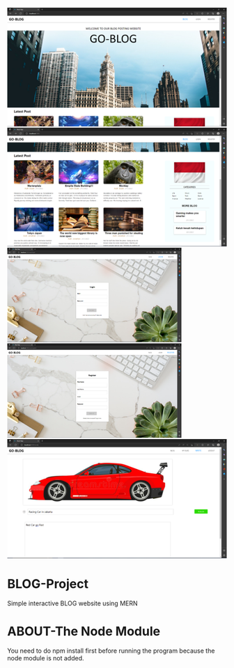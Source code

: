 ![](image/blog_1.PNG)
![](image/Blog_2.PNG)
<img alt="pic2" width="400" src="image/blog_3.PNG" style="padding-right:10px;"/>
<img alt="pic3" width="400" src="image/blog_4.PNG" style="padding-right:10px;"/>
![](image/blog_5.PNG)

# BLOG-Project
Simple interactive BLOG website using MERN

# ABOUT-The Node Module
You need to do npm install first before running the program because the node module is not added.
